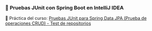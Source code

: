 ### 🌟 **Pruebas JUnit con Spring Boot en IntelliJ IDEA**

🔔 Práctica del curso: [Pruebas JUnit para Spring Data JPA (Prueba de operaciones CRUD) - Test de repositorios
](https://www.youtube.com/watch?v=vFIzDLsbIkM&t=3s&ab_channel=LaTecnolog%C3%ADaAvanza)
